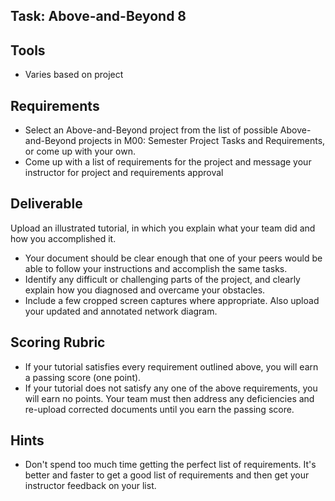 ## Task: Above-and-Beyond 8

## Tools
- Varies based on project
## Requirements
- Select an Above-and-Beyond project from the list of possible Above-and-Beyond projects in M00: Semester Project Tasks and Requirements, or come up with your own.
- Come up with a list of requirements for the project and message your instructor for project and requirements approval
## Deliverable
Upload an illustrated tutorial, in which you explain what your team did and how you accomplished it.
- Your document should be clear enough that one of your peers would be able to follow your instructions and accomplish the same tasks.
- Identify any difficult or challenging parts of the project, and clearly explain how you diagnosed and overcame your obstacles.
- Include a few cropped screen captures where appropriate. Also upload your updated and annotated network diagram.

## Scoring Rubric
- If your tutorial satisfies every requirement outlined above, you will earn a passing score (one point).
- If your tutorial does not satisfy any one of the above requirements, you will earn no points. Your team must then address any deficiencies and re-upload corrected documents until you earn the passing score.

## Hints
- Don't spend too much time getting the perfect list of requirements. It's better and faster to get a good list of requirements and then get your instructor feedback on your list.
